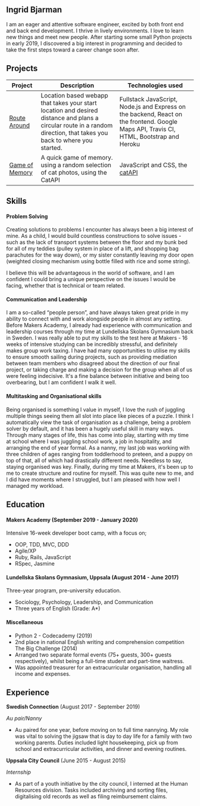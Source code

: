 ## Ingrid Bjarman

I am an eager and attentive software engineer, excited by both front end and back end development. I thrive in lively environments. I love to learn new things and meet new people. After starting some small Python projects in early 2019, I discovered a big interest in programming and decided to take the first steps toward a career change soon after.

## Projects ##

| Project | Description | Technologies used |
|--|--|--|
| [Route Around](https://github.com/ingridbjarman/Route_Around) | Location based webapp that takes your start location and desired distance and plans a circular route in a random direction, that takes you back to where you started. | Fullstack JavaScript, Node.js and Express on the backend, React on the frontend. Google Maps API, Travis CI, HTML, Bootstrap and Heroku |
|[Game of Memory](https://github.com/ingridbjarman/memoryGame) | A quick game of memory. using a random selection of cat photos, using the CatAPI | JavaScript and CSS, the [catAPI](https://thecatapi.com/)|

## [](https://github.com/ingridbjarman/CV#skills)Skills

#### [](https://github.com/ingridbjarman/CV#problem-solving)Problem Solving

Creating solutions to problems I encounter has always been a big interest of mine. As a child, I would build countless constructions to solve issues - such as the lack of transport systems between the floor and my bunk bed for all of my teddies (pulley system in place of a lift, and shopping bag parachutes for the way down), or my sister constantly leaving my door open (weighted closing mechanism using bottle filled with rice and some string). 

I believe this will be advantageous in the world of software, and I am confident I could bring a unique perspective on the issues I would be facing, whether that is technical or team related.  


#### [](https://github.com/ingridbjarman/CV#communication-and-leadership)Communication and Leadership

I am a so-called “people person”, and have always taken great pride in my ability to connect with and work alongside people in almost any setting. Before Makers Academy, I already had experience with communication and leadership courses through my time at Lundellska Skolans Gymnasium back in Sweden. I was really able to put my skills to the test here at Makers - 16 weeks of intensive studying can be incredibly stressful, and definitely makes group work taxing. I have had many opportunities to utilise my skills to ensure smooth sailing during projects, such as providing mediation between team members who disagreed about the direction of our final project, or taking charge and making a decision for the group when all of us were feeling indecisive. It's a fine balance between initiative and being too overbearing, but I am confident I walk it well. 

#### [](https://github.com/ingridbjarman/CV#multitasking-and-organisational-skills)Multitasking and Organisational skills

Being organised is something I value in myself, I love the rush of juggling multiple things seeing them all slot into place like pieces of a puzzle. I think I automatically view the task of organisation as a challenge, being a problem solver by default, and it has been a hugely useful skill in many ways. Through many stages of life, this has come into play, starting with my time at school where I was juggling school work, a job in hospitality, and arranging the end of year formal. As a nanny, my last job was working with three children of ages ranging from toddlerhood to preteen, and a puppy on top of that, all of which had drastically different needs. Needless to say, staying organised was key. Finally, during my time at Makers, it's been up to me to create structure and routine for myself. This was quite new to me, and I did have moments where I struggled, but I am pleased with how well I managed my workload.
   

## [](https://github.com/ingridbjarman/CV#education)Education

#### [](https://github.com/ingridbjarman/CV#makers-academy-start_date-to-end_date)
#### Makers Academy (September 2019 - January 2020)

Intensive 16-week developer boot camp, with a focus on;
-   OOP, TDD, MVC, DDD
-   Agile/XP
-   Ruby, Rails, JavaScript
-   RSpec, Jasmine

#### [](https://github.com/ingridbjarman/CV#lundellska-skolans-gymnasium-uppsala-august-2014---june-2017)
#### Lundellska Skolans Gymnasium, Uppsala (August 2014 - June 2017)

Three-year program, pre-university education.
-   Sociology, Psychology, Leadership, and Communication
-   Three years of English (Grade: A*)

#### [](https://github.com/ingridbjarman/CV#miscellaneous)
#### Miscellaneous

-   Python 2 - Codecademy (2019)
-   2nd place in national English writing and comprehension competition The Big Challenge (2014)
-   Arranged two separate formal events (75+ guests, 300+ guests respectively), whilst being a full-time student and part-time waitress.
-   Was appointed treasurer for an extracurricular organisation, handling all income and expenses.

## [](https://github.com/ingridbjarman/CV#experience)Experience

**Swedish Connection** (August 2017 - September 2019)
  

_Au pair/Nanny_

-   Au paired for one year, before moving on to full time nannying. My role was vital to solving the jigsaw that is day to day life for a family with two working parents. Duties included light housekeeping, pick up from school and extracurricular activities, and dinner and evening routines.

**Uppsala City Council**  (June 2015 - August 2015)

_Internship_

-   As part of a youth initiative by the city council, I interned at the Human Resources division. Tasks included archiving and sorting files, digitalising old records as well as filing reimbursement claims.

